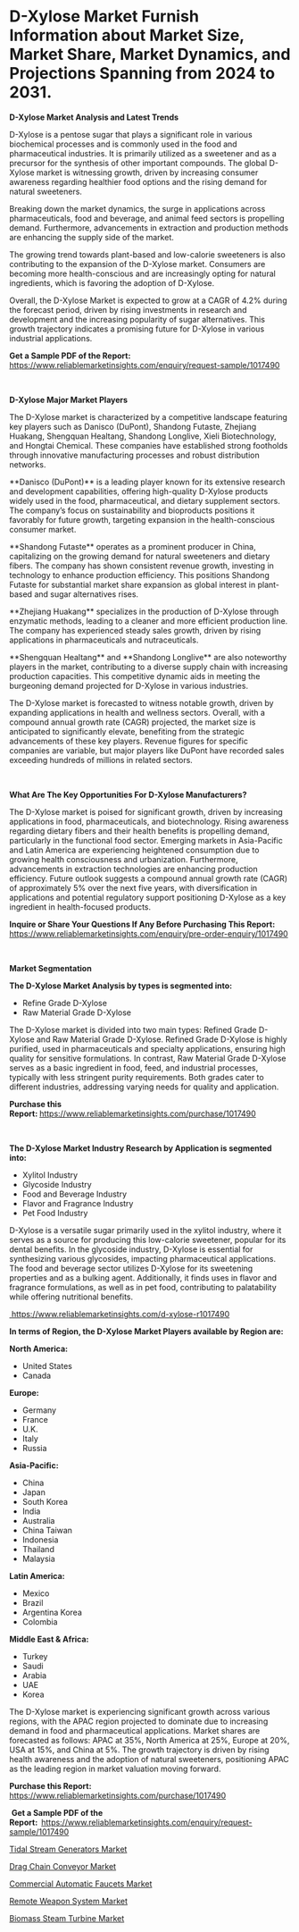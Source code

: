 <p><h1>D-Xylose Market Furnish Information about Market Size, Market Share, Market Dynamics, and Projections Spanning from 2024 to 2031.</h1></p><p><strong>D-Xylose Market Analysis and Latest Trends</strong></p>
<p><p>D-Xylose is a pentose sugar that plays a significant role in various biochemical processes and is commonly used in the food and pharmaceutical industries. It is primarily utilized as a sweetener and as a precursor for the synthesis of other important compounds. The global D-Xylose market is witnessing growth, driven by increasing consumer awareness regarding healthier food options and the rising demand for natural sweeteners. </p><p>Breaking down the market dynamics, the surge in applications across pharmaceuticals, food and beverage, and animal feed sectors is propelling demand. Furthermore, advancements in extraction and production methods are enhancing the supply side of the market. </p><p>The growing trend towards plant-based and low-calorie sweeteners is also contributing to the expansion of the D-Xylose market. Consumers are becoming more health-conscious and are increasingly opting for natural ingredients, which is favoring the adoption of D-Xylose. </p><p>Overall, the D-Xylose Market is expected to grow at a CAGR of 4.2% during the forecast period, driven by rising investments in research and development and the increasing popularity of sugar alternatives. This growth trajectory indicates a promising future for D-Xylose in various industrial applications.</p></p>
<p><strong>Get a Sample PDF of the Report:&nbsp;</strong> <a href="https://www.reliablemarketinsights.com/enquiry/request-sample/1017490?utm_campaign=1347&utm_medium=2&utm_source=Github&utm_content=ia&utm_term=18102024&utm_id=d-xylose">https://www.reliablemarketinsights.com/enquiry/request-sample/1017490</a></p>
<p>&nbsp;</p>
<p><strong>D-Xylose Major Market Players</strong></p>
<p><p>The D-Xylose market is characterized by a competitive landscape featuring key players such as Danisco (DuPont), Shandong Futaste, Zhejiang Huakang, Shengquan Healtang, Shandong Longlive, Xieli Biotechnology, and Hongtai Chemical. These companies have established strong footholds through innovative manufacturing processes and robust distribution networks.</p><p>**Danisco (DuPont)** is a leading player known for its extensive research and development capabilities, offering high-quality D-Xylose products widely used in the food, pharmaceutical, and dietary supplement sectors. The company’s focus on sustainability and bioproducts positions it favorably for future growth, targeting expansion in the health-conscious consumer market.</p><p>**Shandong Futaste** operates as a prominent producer in China, capitalizing on the growing demand for natural sweeteners and dietary fibers. The company has shown consistent revenue growth, investing in technology to enhance production efficiency. This positions Shandong Futaste for substantial market share expansion as global interest in plant-based and sugar alternatives rises.</p><p>**Zhejiang Huakang** specializes in the production of D-Xylose through enzymatic methods, leading to a cleaner and more efficient production line. The company has experienced steady sales growth, driven by rising applications in pharmaceuticals and nutraceuticals. </p><p>**Shengquan Healtang** and **Shandong Longlive** are also noteworthy players in the market, contributing to a diverse supply chain with increasing production capacities. This competitive dynamic aids in meeting the burgeoning demand projected for D-Xylose in various industries.</p><p>The D-Xylose market is forecasted to witness notable growth, driven by expanding applications in health and wellness sectors. Overall, with a compound annual growth rate (CAGR) projected, the market size is anticipated to significantly elevate, benefiting from the strategic advancements of these key players. Revenue figures for specific companies are variable, but major players like DuPont have recorded sales exceeding hundreds of millions in related sectors.</p></p>
<p>&nbsp;</p>
<p><strong>What Are The Key Opportunities For D-Xylose Manufacturers?</strong></p>
<p><p>The D-Xylose market is poised for significant growth, driven by increasing applications in food, pharmaceuticals, and biotechnology. Rising awareness regarding dietary fibers and their health benefits is propelling demand, particularly in the functional food sector. Emerging markets in Asia-Pacific and Latin America are experiencing heightened consumption due to growing health consciousness and urbanization. Furthermore, advancements in extraction technologies are enhancing production efficiency. Future outlook suggests a compound annual growth rate (CAGR) of approximately 5% over the next five years, with diversification in applications and potential regulatory support positioning D-Xylose as a key ingredient in health-focused products.</p></p>
<p><strong>Inquire or Share Your Questions If Any Before Purchasing This Report:</strong> <a href="https://www.reliablemarketinsights.com/enquiry/pre-order-enquiry/1017490?utm_campaign=1347&utm_medium=2&utm_source=Github&utm_content=ia&utm_term=18102024&utm_id=d-xylose">https://www.reliablemarketinsights.com/enquiry/pre-order-enquiry/1017490</a></p>
<p>&nbsp;</p>
<p><strong>Market Segmentation</strong></p>
<p><strong>The D-Xylose Market Analysis by types is segmented into:</strong></p>
<p><ul><li>Refine Grade D-Xylose</li><li>Raw Material Grade D-Xylose</li></ul></p>
<p><p>The D-Xylose market is divided into two main types: Refined Grade D-Xylose and Raw Material Grade D-Xylose. Refined Grade D-Xylose is highly purified, used in pharmaceuticals and specialty applications, ensuring high quality for sensitive formulations. In contrast, Raw Material Grade D-Xylose serves as a basic ingredient in food, feed, and industrial processes, typically with less stringent purity requirements. Both grades cater to different industries, addressing varying needs for quality and application.</p></p>
<p><strong>Purchase this Report:&nbsp;</strong><a href="https://www.reliablemarketinsights.com/purchase/1017490?utm_campaign=1347&utm_medium=2&utm_source=Github&utm_content=ia&utm_term=18102024&utm_id=d-xylose">https://www.reliablemarketinsights.com/purchase/1017490</a></p>
<p>&nbsp;</p>
<p><strong>The D-Xylose Market Industry Research by Application is segmented into:</strong></p>
<p><ul><li>Xylitol Industry</li><li>Glycoside Industry</li><li>Food and Beverage Industry</li><li>Flavor and Fragrance Industry</li><li>Pet Food Industry</li></ul></p>
<p><p>D-Xylose is a versatile sugar primarily used in the xylitol industry, where it serves as a source for producing this low-calorie sweetener, popular for its dental benefits. In the glycoside industry, D-Xylose is essential for synthesizing various glycosides, impacting pharmaceutical applications. The food and beverage sector utilizes D-Xylose for its sweetening properties and as a bulking agent. Additionally, it finds uses in flavor and fragrance formulations, as well as in pet food, contributing to palatability while offering nutritional benefits.</p></p>
<p><a href="https://www.reliablemarketinsights.com/d-xylose-r1017490?utm_campaign=1347&utm_medium=2&utm_source=Github&utm_content=ia&utm_term=18102024&utm_id=d-xylose">&nbsp;https://www.reliablemarketinsights.com/d-xylose-r1017490</a></p>
<p><strong>In terms of Region, the D-Xylose Market Players available by Region are:</strong></p>
<p>
    <p> <strong> North America: </strong>
        <ul>
            <li>United States</li>
            <li>Canada</li>
        </ul>
        </p> 
    <p> <strong> Europe: </strong>
        <ul>
            <li>Germany</li>
            <li>France</li>
            <li>U.K.</li>
            <li>Italy</li>
            <li>Russia</li>
        </ul>
        </p> 
    <p> <strong> Asia-Pacific: </strong>
        <ul>
            <li>China</li>
            <li>Japan</li>
            <li>South Korea</li>
            <li>India</li>
            <li>Australia</li>
            <li>China Taiwan</li>
            <li>Indonesia</li>
            <li>Thailand</li>
            <li>Malaysia</li>
        </ul>
        </p> 
    <p> <strong> Latin America: </strong>
        <ul>
            <li>Mexico</li>
            <li>Brazil</li>
            <li>Argentina Korea</li>
            <li>Colombia</li>
        </ul>
        </p> 
    <p> <strong> Middle East & Africa: </strong>
        <ul>
            <li>Turkey</li>
            <li>Saudi</li>
            <li>Arabia</li>
            <li>UAE</li>
            <li>Korea</li>
        </ul>
    </p>
    </p>
<p><p>The D-Xylose market is experiencing significant growth across various regions, with the APAC region projected to dominate due to increasing demand in food and pharmaceutical applications. Market shares are forecasted as follows: APAC at 35%, North America at 25%, Europe at 20%, USA at 15%, and China at 5%. The growth trajectory is driven by rising health awareness and the adoption of natural sweeteners, positioning APAC as the leading region in market valuation moving forward.</p></p>
<p><strong>Purchase this Report: </strong><a href="https://www.reliablemarketinsights.com/purchase/1017490?utm_campaign=1347&utm_medium=2&utm_source=Github&utm_content=ia&utm_term=18102024&utm_id=d-xylose">https://www.reliablemarketinsights.com/purchase/1017490</a></p>
<p>&nbsp;<strong>Get a Sample PDF of the Report:&nbsp;&nbsp;</strong><a href="https://www.reliablemarketinsights.com/enquiry/request-sample/1017490?utm_campaign=1347&utm_medium=2&utm_source=Github&utm_content=ia&utm_term=18102024&utm_id=d-xylose">https://www.reliablemarketinsights.com/enquiry/request-sample/1017490</a></p>
<p><strong></strong></p>
<p><p><a href="https://www.linkedin.com/pulse/exploring-tidal-stream-generators-market-dynamics-revenue-uck6f?utm_campaign=1347&utm_medium=2&utm_source=Github&utm_content=ia&utm_term=18102024&utm_id=d-xylose">Tidal Stream Generators Market</a></p><p><a href="https://www.linkedin.com/pulse/digital-transformation-drag-chain-conveyor-industry-market-opportunities-h6xkf?utm_campaign=1347&utm_medium=2&utm_source=Github&utm_content=ia&utm_term=18102024&utm_id=d-xylose">Drag Chain Conveyor Market</a></p><p><a href="https://www.linkedin.com/pulse/commercial-automatic-faucets-market-strategic-insights-product-rnqmf?utm_campaign=1347&utm_medium=2&utm_source=Github&utm_content=ia&utm_term=18102024&utm_id=d-xylose">Commercial Automatic Faucets Market</a></p><p><a href="https://www.linkedin.com/pulse/remote-weapon-system-market-growth-segmentation-regional-tfd2f?utm_campaign=1347&utm_medium=2&utm_source=Github&utm_content=ia&utm_term=18102024&utm_id=d-xylose">Remote Weapon System Market</a></p><p><a href="https://issuu.com/reportprime-2/docs/biomass-steam-turbine-market-size-2_20329073e949d2?utm_campaign=1347&utm_medium=2&utm_source=Github&utm_content=ia&utm_term=18102024&utm_id=d-xylose">Biomass Steam Turbine Market</a></p></p>